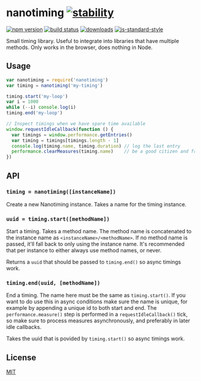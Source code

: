 # nanotiming [![stability][0]][1]
[![npm version][2]][3] [![build status][4]][5]
[![downloads][8]][9] [![js-standard-style][10]][11]

Small timing library. Useful to integrate into libraries that have multiple
methods. Only works in the browser, does nothing in Node.

## Usage
```js
var nanotiming = require('nanotiming')
var timing = nanotiming('my-timing')

timing.start('my-loop')
var i = 1000
while (--i) console.log(i)
timing.end('my-loop')

// Inspect timings when we have spare time available
window.requestIdleCallback(function () {
  var timings = window.performance.getEntries()
  var timing = timings[timings.length - 1]
  console.log(timing.name, timing.duration) // log the last entry
  performance.clearMeasures(timing.name)    // be a good citizen and free after use
})
```

## API
### `timing = nanotiming([instanceName])`
Create a new Nanotiming instance. Takes a name for the timing instance.

### `uuid = timing.start([methodName])`
Start a timing. Takes a method name. The method name is concatenated to the
instance name as `<instanceName>/<methodName>`. If no method name is passed,
it'll fall back to only using the instance name. It's recommended that per
instance to either always use method names, or never.

Returns a `uuid` that should be passed to `timing.end()` so async timings work.

### `timing.end(uuid, [methodName])`
End a timing. The name here must be the same as `timing.start()`. If you want
to do use this in async conditions make sure the name is unique, for example by
appending a unique id to both start and end. The `performance.measure()` step
is performed in a `requestIdleCallback()` tick, so make sure to process
measures asynchronously, and preferably in later idle callbacks.

Takes the uuid that is povided by `timing.start()` so async timings work.

## License
[MIT](https://tldrlegal.com/license/mit-license)

[0]: https://img.shields.io/badge/stability-experimental-orange.svg?style=flat-square
[1]: https://nodejs.org/api/documentation.html#documentation_stability_index
[2]: https://img.shields.io/npm/v/nanotiming.svg?style=flat-square
[3]: https://npmjs.org/package/nanotiming
[4]: https://img.shields.io/travis/yoshuawuyts/nanotiming/master.svg?style=flat-square
[5]: https://travis-ci.org/yoshuawuyts/nanotiming
[6]: https://img.shields.io/codecov/c/github/yoshuawuyts/nanotiming/master.svg?style=flat-square
[7]: https://codecov.io/github/yoshuawuyts/nanotiming
[8]: http://img.shields.io/npm/dm/nanotiming.svg?style=flat-square
[9]: https://npmjs.org/package/nanotiming
[10]: https://img.shields.io/badge/code%20style-standard-brightgreen.svg?style=flat-square
[11]: https://github.com/feross/standard
